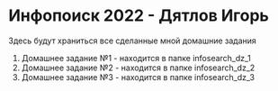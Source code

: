 # Инфопоиск 2022 - Дятлов Игорь

Здесь будут храниться все сделанные мной домашние задания

1. Домашнее задание №1 - находится в папке infosearch_dz_1
2. Домашнее задание №2 - находится в папке infosearch_dz_2
3. Домашнее задание №3 - находится в папке infosearch_dz_3
